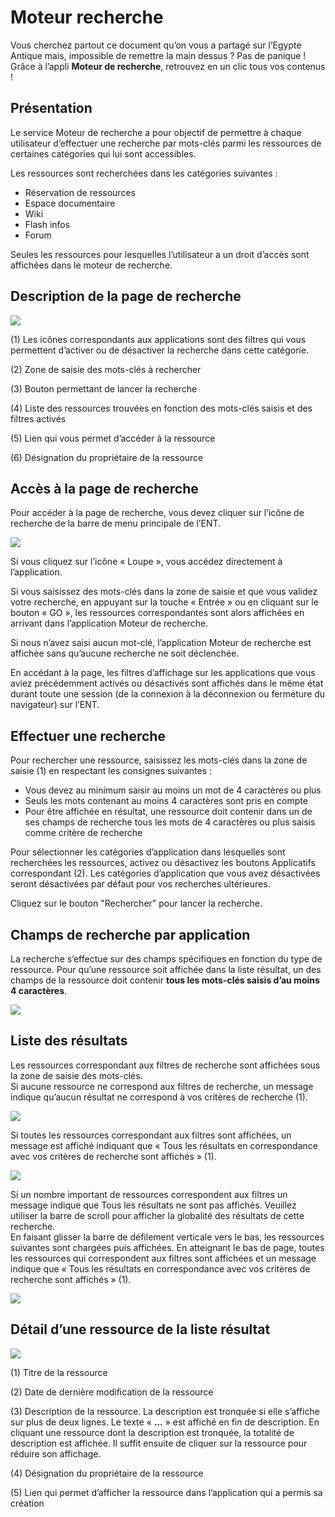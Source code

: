 # Moteur recherche

Vous cherchez partout ce document qu’on vous a partagé sur l’Egypte Antique mais, impossible de remettre la main dessus ? Pas de panique ! Grâce à l’appli **Moteur de recherche**, retrouvez en un clic tous vos contenus !

## Présentation

Le service Moteur de recherche a pour objectif de permettre à chaque utilisateur d’effectuer une recherche par mots-clés parmi les ressources de certaines catégories qui lui sont accessibles.

Les ressources sont recherchées dans les catégories suivantes :

* Réservation de ressources
* Espace documentaire
* Wiki
* Flash infos
* Forum

Seules les ressources pour lesquelles l’utilisateur a un droit d’accès sont affichées dans le moteur de recherche.

## Description de la page de recherche

![](.gitbook/assets/presentation001-2-1%20%282%29.png)

\(1\) Les icônes correspondants aux applications sont des filtres qui vous permettent d’activer ou de désactiver la recherche dans cette catégorie.

\(2\) Zone de saisie des mots-clés à rechercher

\(3\) Bouton permettant de lancer la recherche

\(4\) Liste des ressources trouvées en fonction des mots-clés saisis et des filtres activés

\(5\) Lien qui vous permet d’accéder à la ressource

\(6\) Désignation du propriétaire de la ressource

## Accès à la page de recherche

Pour accéder à la page de recherche, vous devez cliquer sur l’icône de recherche de la barre de menu principale de l’ENT.

![](.gitbook/assets/acces0011-3%20%282%29.png)

Si vous cliquez sur l’icône « Loupe », vous accédez directement à l’application.

Si vous saisissez des mots-clés dans la zone de saisie et que vous validez votre recherche, en appuyant sur la touche « Entrée » ou en cliquant sur le bouton « GO », les ressources correspondantes sont alors affichées en arrivant dans l’application Moteur de recherche.

Si nous n’avez saisi aucun mot-clé, l’application Moteur de recherche est affichée sans qu’aucune recherche ne soit déclenchée.

En accédant à la page, les filtres d’affichage sur les applications que vous aviez précédemment activés ou désactivés sont affichés dans le même état durant toute une session \(de la connexion à la déconnexion ou fermeture du navigateur\) sur l’ENT.

## Effectuer une recherche

Pour rechercher une ressource, saisissez les mots-clés dans la zone de saisie \(1\) en respectant les consignes suivantes :

* Vous devez au minimum saisir au moins un mot de 4 caractères ou plus
* Seuls les mots contenant au moins 4 caractères sont pris en compte
* Pour être affichée en résultat, une ressource doit contenir dans un de ses champs de recherche tous les mots de 4 caractères ou plus saisis comme critère de recherche

Pour sélectionner les catégories d’application dans lesquelles sont recherchées les ressources, activez ou désactivez les boutons Applicatifs correspondant \(2\). Les catégories d’application que vous avez désactivées seront désactivées par défaut pour vos recherches ultérieures.

Cliquez sur le bouton "Rechercher" pour lancer la recherche.

## Champs de recherche par application

La recherche s’effectue sur des champs spécifiques en fonction du type de ressource. Pour qu’une ressource soit affichée dans la liste résultat, un des champs de la ressource doit contenir **tous les mots-clés saisis d’au moins 4 caractères**.

![](.gitbook/assets/tableau-filtre-2-2%20%282%29.png)

## Liste des résultats

Les ressources correspondant aux filtres de recherche sont affichées sous la zone de saisie des mots-clés.  
Si aucune ressource ne correspond aux filtres de recherche, un message indique qu’aucun résultat ne correspond à vos critères de recherche \(1\).

![](.gitbook/assets/resultat001-2-1%20%281%29%20%281%29.png)

Si toutes les ressources correspondant aux filtres sont affichées, un message est affiché indiquant que « Tous les résultats en correspondance avec vos critères de recherche sont affichés » \(1\).

![](.gitbook/assets/resultat002-2-2%20%282%29.png)

Si un nombre important de ressources correspondent aux filtres un message indique que Tous les résultats ne sont pas affichés. Veuillez utiliser la barre de scroll pour afficher la globalité des résultats de cette recherche.  
En faisant glisser la barre de défilement verticale vers le bas, les ressources suivantes sont chargées puis affichées. En atteignant le bas de page, toutes les ressources qui correspondent aux filtres sont affichées et un message indique que « Tous les résultats en correspondance avec vos critères de recherche sont affichés » \(1\).

![](.gitbook/assets/resultat003-2-1%20%281%29%20%281%29.png)

## Détail d’une ressource de la liste résultat

![](.gitbook/assets/detail001-1-2%20%282%29.png)

\(1\) Titre de la ressource

\(2\) Date de dernière modification de la ressource

\(3\) Description de la ressource. La description est tronquée si elle s’affiche sur plus de deux lignes. Le texte « **…** » est affiché en fin de description. En cliquant une ressource dont la description est tronquée, la totalité de description est affichée. Il suffit ensuite de cliquer sur la ressource pour réduire son affichage.

\(4\) Désignation du propriétaire de la ressource

\(5\) Lien qui permet d’afficher la ressource dans l’application qui a permis sa création

